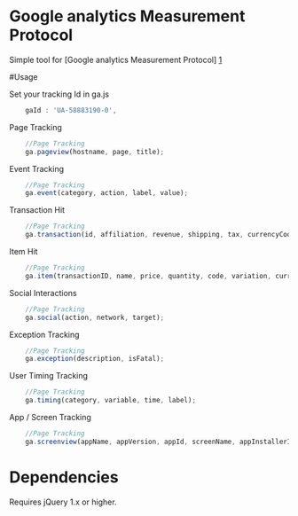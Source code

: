 # Google analytics Measurement Protocol 

Simple tool for [Google analytics Measurement Protocol] [1]

#Usage

Set your tracking Id in ga.js

````Javascript
    gaId : 'UA-58883190-0',
````
Page Tracking
````Javascript
    //Page Tracking
    ga.pageview(hostname, page, title);
````
Event  Tracking
````Javascript
    //Page Tracking
    ga.event(category, action, label, value);
````
Transaction Hit
````Javascript
    //Page Tracking
    ga.transaction(id, affiliation, revenue, shipping, tax, currencyCode);
````
Item Hit
````Javascript
    //Page Tracking
    ga.item(transactionID, name, price, quantity, code, variation, currencyCode);
````
Social Interactions
````Javascript
    //Page Tracking
    ga.social(action, network, target);
````
Exception Tracking
````Javascript
    //Page Tracking
    ga.exception(description, isFatal);
````
User Timing Tracking
````Javascript
    //Page Tracking
    ga.timing(category, variable, time, label);
````
App / Screen Tracking
````Javascript
    //Page Tracking
    ga.screenview(appName, appVersion, appId, screenName, appInstallerID);
````

# Dependencies

Requires jQuery 1.x or higher.


[1]: https://developers.google.com/analytics/devguides/collection/protocol/v1/devguide